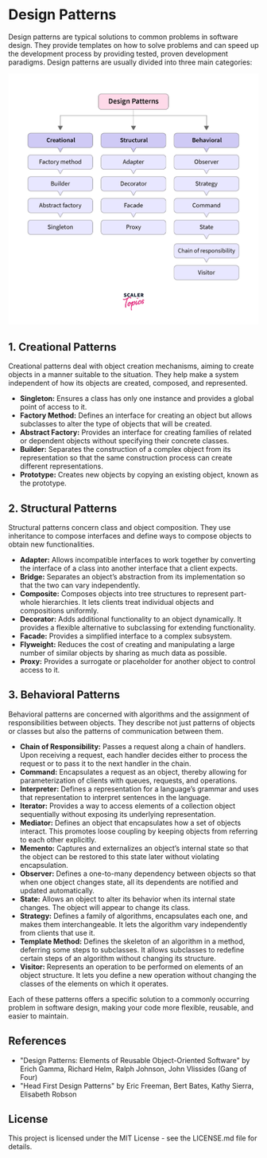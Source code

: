 # Design Patterns

Design patterns are typical solutions to common problems in software design. They provide templates on how to solve problems and can speed up the development process by providing tested, proven development paradigms. Design patterns are usually divided into three main categories:

<img src='https://github.com/tulasireddytulasi/flutter-interview-questions/blob/main/img/flutter_images/types_of_patterns.png' alt="Types of Deign Patterns"/>

## 1. Creational Patterns
Creational patterns deal with object creation mechanisms, aiming to create objects in a manner suitable to the situation. They help make a system independent of how its objects are created, composed, and represented.

- **Singleton:** Ensures a class has only one instance and provides a global point of access to it.
- **Factory Method:** Defines an interface for creating an object but allows subclasses to alter the type of objects that will be created.
- **Abstract Factory:** Provides an interface for creating families of related or dependent objects without specifying their concrete classes.
- **Builder:** Separates the construction of a complex object from its representation so that the same construction process can create different representations.
- **Prototype:** Creates new objects by copying an existing object, known as the prototype.

## 2. Structural Patterns
Structural patterns concern class and object composition. They use inheritance to compose interfaces and define ways to compose objects to obtain new functionalities.

- **Adapter:** Allows incompatible interfaces to work together by converting the interface of a class into another interface that a client expects.
- **Bridge:** Separates an object’s abstraction from its implementation so that the two can vary independently.
- **Composite:** Composes objects into tree structures to represent part-whole hierarchies. It lets clients treat individual objects and compositions uniformly.
- **Decorator:** Adds additional functionality to an object dynamically. It provides a flexible alternative to subclassing for extending functionality.
- **Facade:** Provides a simplified interface to a complex subsystem.
- **Flyweight:** Reduces the cost of creating and manipulating a large number of similar objects by sharing as much data as possible.
- **Proxy:** Provides a surrogate or placeholder for another object to control access to it.

## 3. Behavioral Patterns
Behavioral patterns are concerned with algorithms and the assignment of responsibilities between objects. They describe not just patterns of objects or classes but also the patterns of communication between them.

- **Chain of Responsibility:** Passes a request along a chain of handlers. Upon receiving a request, each handler decides either to process the request or to pass it to the next handler in the chain.
- **Command:** Encapsulates a request as an object, thereby allowing for parameterization of clients with queues, requests, and operations.
- **Interpreter:** Defines a representation for a language’s grammar and uses that representation to interpret sentences in the language.
- **Iterator:** Provides a way to access elements of a collection object sequentially without exposing its underlying representation.
- **Mediator:** Defines an object that encapsulates how a set of objects interact. This promotes loose coupling by keeping objects from referring to each other explicitly.
- **Memento:** Captures and externalizes an object’s internal state so that the object can be restored to this state later without violating encapsulation.
- **Observer:** Defines a one-to-many dependency between objects so that when one object changes state, all its dependents are notified and updated automatically.
- **State:** Allows an object to alter its behavior when its internal state changes. The object will appear to change its class.
- **Strategy:** Defines a family of algorithms, encapsulates each one, and makes them interchangeable. It lets the algorithm vary independently from clients that use it.
- **Template Method:** Defines the skeleton of an algorithm in a method, deferring some steps to subclasses. It allows subclasses to redefine certain steps of an algorithm without changing its structure.
- **Visitor:** Represents an operation to be performed on elements of an object structure. It lets you define a new operation without changing the classes of the elements on which it operates.

Each of these patterns offers a specific solution to a commonly occurring problem in software design, making your code more flexible, reusable, and easier to maintain.

## References
- "Design Patterns: Elements of Reusable Object-Oriented Software" by Erich Gamma, Richard Helm, Ralph Johnson, John Vlissides (Gang of Four)
- "Head First Design Patterns" by Eric Freeman, Bert Bates, Kathy Sierra, Elisabeth Robson

## License
This project is licensed under the MIT License - see the LICENSE.md file for details.
